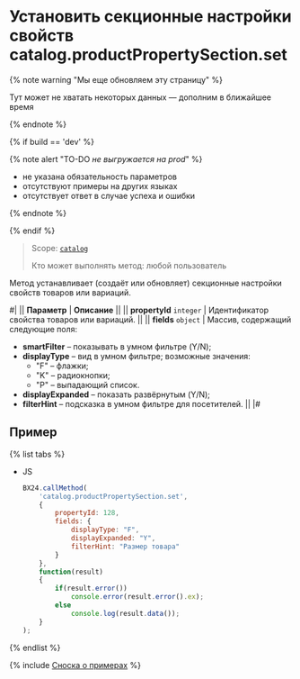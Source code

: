 # Установить секционные настройки свойств catalog.productPropertySection.set

{% note warning "Мы еще обновляем эту страницу" %}

Тут может не хватать некоторых данных — дополним в ближайшее время

{% endnote %}

{% if build == 'dev' %}

{% note alert "TO-DO _не выгружается на prod_" %}

- не указана обязательность параметров
- отсутствуют примеры на других языках
- отсутствует ответ в случае успеха и ошибки

{% endnote %}

{% endif %}

> Scope: [`catalog`](../../scopes/permissions.md)
>
> Кто может выполнять метод: любой пользователь

Метод устанавливает (создаёт или обновляет) секционные настройки свойств товаров или вариаций.

#|
|| **Параметр** | **Описание** ||
|| **propertyId**
 `integer`  | Идентификатор свойства товаров или вариаций. ||
|| **fields**
`object` | Массив, содержащий следующие поля:
- **smartFilter** – показывать в умном фильтре (Y/N);
- **displayType** – вид в умном фильтре; возможные значения:
  - "F" – флажки;
  - "K" – радиокнопки;
  - "P" – выпадающий список.
- **displayExpanded** – показать развёрнутым (Y/N);
- **filterHint** – подсказка в умном фильтре для посетителей. ||
|#

## Пример

{% list tabs %}

- JS

    ```js
    BX24.callMethod(
        'catalog.productPropertySection.set',
        {
            propertyId: 128,
            fields: {
                displayType: "F",
                displayExpanded: "Y",
                filterHint: "Размер товара"
            }
        },
        function(result)
        {
            if(result.error())
                console.error(result.error().ex);
            else
                console.log(result.data());
        }
    );
    ```

{% endlist %}

{% include [Сноска о примерах](../../../_includes/examples.md) %}